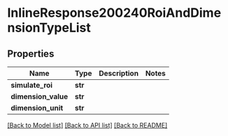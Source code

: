 # InlineResponse200240RoiAndDimensionTypeList

## Properties
Name | Type | Description | Notes
------------ | ------------- | ------------- | -------------
**simulate_roi** | **str** |  | 
**dimension_value** | **str** |  | 
**dimension_unit** | **str** |  | 

[[Back to Model list]](../README.md#documentation-for-models) [[Back to API list]](../README.md#documentation-for-api-endpoints) [[Back to README]](../README.md)

